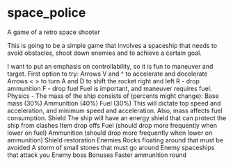 # space_police
A game of a retro space shooter

This is going to be a simple game that involves a spaceship that needs to avoid obstacles, shoot down enemies and to achieve a certain goal. 

I want to put an emphasis on controllability, so it is fun to maneuver and target. 
First option to try: 
Arrows V and ^ to accelerate and decelerate
Arrows < > to turn
A and D to shift the rocket right and left
R - drop ammunition
F - drop fuel
Fuel is important, and maneuver requires fuel.
Physics - 
The mass of the ship consists of (percents might change): 
Base mass (30%)
Ammunition (40%)
Fuel (30%) 
This will dictate top speed and acceleration, and minimum speed and acceleration. Also, mass affects fuel consumption. 
Shield
The ship will have an energy shield that can protect the ship from clashes
Item drop offs
Fuel (should drop more frequently when lower on fuel)
Ammunition (should drop more frequently when lower on ammunition)
Shield restoration
Enemies
Rocks floating around that must be avoided
A storm of small stones that must go around
Enemy spaceships that attack you
Enemy boss
Bonuses
Faster ammunition round



